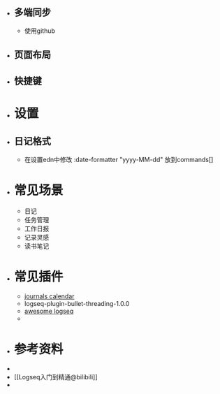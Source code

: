- ## 多端同步
	- 使用github
- ## 页面布局
- ## 快捷键
- # 设置
- ## 日记格式
	- 在设置edn中修改
	  :date-formatter "yyyy-MM-dd"
	  放到commands[]
- # 常见场景
	- 日记
	- 任务管理
	- 工作日报
	- 记录灵感
	- 读书笔记
- # 常见插件
	- [journals calendar](https://github.com/xyhp915/logseq-journals-calendar/releases/tag/0.10.0)
	- logseq-plugin-bullet-threading-1.0.0
	- [awesome logseq](https://hub.fastgit.org/logseq/awesome-logseq)
	-
- # 参考资料
-
- [[Logseq入门到精通@bilibili]]
-